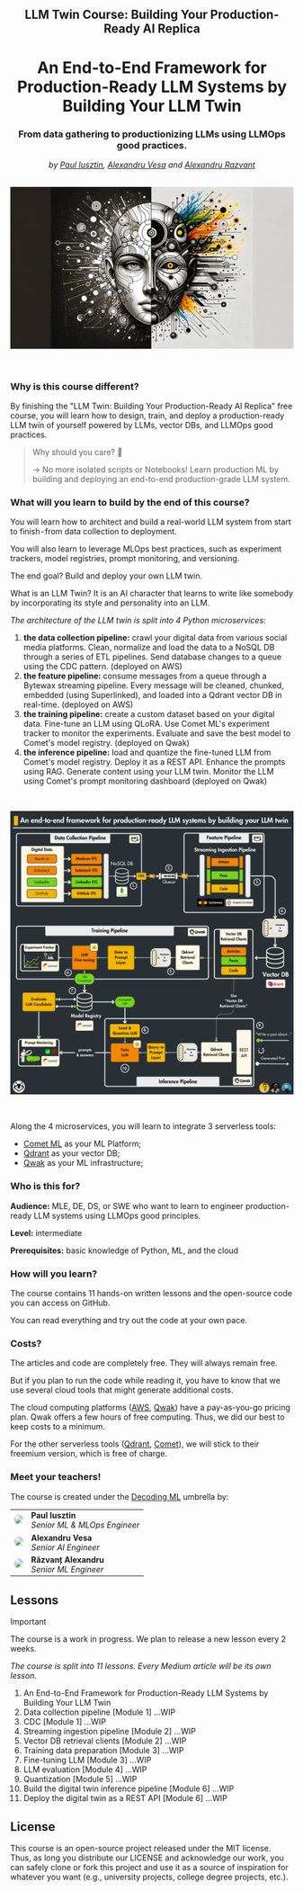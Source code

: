 <div align="center">
    <h2>LLM Twin Course: Building Your Production-Ready AI Replica</h2>
    <h1>An End-to-End Framework for Production-Ready LLM Systems by Building Your LLM Twin</h1>
    <h3>From data gathering to productionizing LLMs using LLMOps good practices.</h3>
    <i>by <a href="https://github.com/iusztinpaul">Paul Iusztin</a>, <a href="https://github.com/alexandruvesa">Alexandru Vesa</a> and <a href="https://github.com/Joywalker">Alexandru Razvant</a></i>
</div>

</br>

<p align="center">
  <img src="media/cover.png" alt="Your image description">
</p>

</br>

### Why is this course different?

By finishing the "LLM Twin: Building Your Production-Ready AI Replica" free course, you will learn how to design, train, and deploy a production-ready LLM twin of yourself powered by LLMs, vector DBs, and LLMOps good practices.

> Why should you care? 🫵
> 
> → No more isolated scripts or Notebooks! Learn production ML by building and deploying an end-to-end production-grade LLM system.


### What will you learn to build by the end of this course?

You will learn how to architect and build a real-world LLM system from start to finish - from data collection to deployment.

You will also learn to leverage MLOps best practices, such as experiment trackers, model registries, prompt monitoring, and versioning.

The end goal? Build and deploy your own LLM twin.

What is an LLM Twin? It is an AI character that learns to write like somebody by incorporating its style and personality into an LLM.

*The architecture of the LLM twin is split into 4 Python microservices:*
  1. **the data collection pipeline:** crawl your digital data from various social media platforms. Clean, normalize and load the data to a NoSQL DB through a series of ETL pipelines. Send database changes to a queue using the CDC pattern. (deployed on AWS)
  2. **the feature pipeline:** consume messages from a queue through a Bytewax streaming pipeline. Every message will be cleaned, chunked, embedded (using Superlinked), and loaded into a Qdrant vector DB in real-time. (deployed on AWS)
  3. **the training pipeline:** create a custom dataset based on your digital data. Fine-tune an LLM using QLoRA. Use Comet ML's experiment tracker to monitor the experiments. Evaluate and save the best model to Comet's model registry. (deployed on Qwak)
  4. **the inference pipeline:** load and quantize the fine-tuned LLM from Comet's model registry. Deploy it as a REST API. Enhance the prompts using RAG. Generate content using your LLM twin. Monitor the LLM using Comet's prompt monitoring dashboard (deployed on Qwak)

</br>

<p align="center">
  <img src="media/architecture.png" alt="Your image description">
</p>

</br>

Along the 4 microservices, you will learn to integrate 3 serverless tools:

* [Comet ML](https://www.comet.com/signup/?utm_source=decoding_ml&utm_medium=partner&utm_content=github) as your ML Platform;
* [Qdrant](https://qdrant.tech/?utm_source=decodingml&utm_medium=referral&utm_campaign=llm-course) as your vector DB;
* [Qwak](https://www.qwak.com/lp/end-to-end-mlops/?utm_source=github&utm_medium=referral&utm_campaign=decodingml) as your ML infrastructure;

### Who is this for?

**Audience:** MLE, DE, DS, or SWE who want to learn to engineer production-ready LLM systems using LLMOps good principles.

**Level:** intermediate

**Prerequisites:** basic knowledge of Python, ML, and the cloud

### How will you learn?

The course contains 11 hands-on written lessons and the open-source code you can access on GitHub.

You can read everything and try out the code at your own pace. 


### Costs?
The articles and code are completely free. They will always remain free.

But if you plan to run the code while reading it, you have to know that we use several cloud tools that might generate additional costs.

The cloud computing platforms ([AWS](https://aws.amazon.com/), [Qwak](https://www.qwak.com/lp/end-to-end-mlops/?utm_source=github&utm_medium=referral&utm_campaign=decodingml)) have a pay-as-you-go pricing plan. Qwak offers a few hours of free computing. Thus, we did our best to keep costs to a minimum.

For the other serverless tools ([Qdrant](https://qdrant.tech/?utm_source=decodingml&utm_medium=referral&utm_campaign=llm-course), [Comet](https://www.comet.com/signup/?utm_source=decoding_ml&utm_medium=partner&utm_content=github)), we will stick to their freemium version, which is free of charge.


### Meet your teachers!
The course is created under the [Decoding ML](https://decodingml.substack.com/) umbrella by:

<table>
  <tr>
    <td><a href="https://github.com/iusztinpaul" target="_blank"><img src="https://github.com/iusztinpaul.png" width="100" style="border-radius:50%;"/></a></td>
    <td>
      <strong>Paul Iusztin</strong><br />
      <i>Senior ML & MLOps Engineer</i>
    </td>
  </tr>
  <tr>
    <td><a href="https://github.com/alexandruvesa" target="_blank"><img src="https://github.com/alexandruvesa.png" width="100" style="border-radius:50%;"/></a></td>
    <td>
      <strong>Alexandru Vesa</strong><br />
      <i>Senior AI Engineer</i>
    </td>
  </tr>
  <tr>
    <td><a href="https://github.com/Joywalker" target="_blank"><img src="https://github.com/Joywalker.png" width="100" style="border-radius:50%;"/></a></td>
    <td>
      <strong>Răzvanț Alexandru</strong><br />
      <i>Senior ML Engineer</i>
    </td>
  </tr>
</table>

## Lessons

> [!IMPORTANT]
> The course is a work in progress. We plan to release a new lesson every 2 weeks.

*The course is split into 11 lessons. Every Medium article will be its own lesson.*

1. An End-to-End Framework for Production-Ready LLM Systems by Building Your LLM Twin
2. Data collection pipeline [Module 1] …WIP
3. CDC [Module 1] …WIP
4. Streaming ingestion pipeline [Module 2] …WIP
5. Vector DB retrieval clients [Module 2] …WIP
6. Training data preparation [Module 3] …WIP
7. Fine-tuning LLM [Module 3] …WIP
8. LLM evaluation [Module 4] …WIP
9. Quantization [Module 5] …WIP 
10. Build the digital twin inference pipeline [Module 6] …WIP
11. Deploy the digital twin as a REST API [Module 6] …WIP

## License

This course is an open-source project released under the MIT license. Thus, as long you distribute our LICENSE and acknowledge our work, you can safely clone or fork this project and use it as a source of inspiration for whatever you want (e.g., university projects, college degree projects, etc.).
